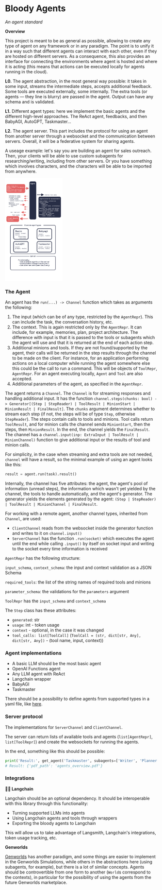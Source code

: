 # Bloody Agents

_An agent standard_

**Overview**

This project is meant to be as general as possible, allowing to create any type of agent on any framework or in any paradigm. The point is to unify it in a way such that different agents can interact with each other, even if they are hosted on different servers. As a consequence, this also provides an interface for connecting the environments where agent is hosted and where it is acting (this means that actions can be executed locally for agents running in the cloud).

**L0.** The agent abstraction, in the most general way possible: it takes in some input, streams the intermediate steps, accepts additional feedback. Some tools are executed externally, some internally. The extra tools (or agents — they line is blurry) are passed in the agent. Output can have any schema and is validated.

**L1.** Different agent types: here we implement the basic agents and the different high-level approaches. The ReAct agent, feedbacks, and then BabyAGI, AutoGPT, Taskmaster...

**L2.** The agent server. This part includes the protocol for using an agent from another server through a websocket and the communication between servers. Overall, it will be a federative system for sharing agents. 

A useage example: let's say you are building an agent for sales outreach. Then, your clients will be able to use custom subagents for researching/writing, including from other servers. Or you have something which involves characters, and the characters will be able to be imported from anywhere.

<img src="map.png" style="zoom: 33%;" />

### The Agent

An agent has the `run(...) -> Channel` function which takes as arguments the following:

1. The input (which can be of any type, restricted by the `AgentRepr`). This can include the task, the conversation history, etc.
2. The context. This is again restricted only by the `AgentRepr`. It can include, for example, memories, plan, project architecture. The difference with input is that it is passed to the tools or subagents which the agent will use and that it is returned at the end of each action step.
3. Additional minions and tools. If they are not found/supported by the agent, their calls will be returned in the step results through the channel to be made on the client. For instance, for an application performing actions on a local computer while running the agent somewhere else this could be the call to run a command. This will be objects of `ToolRepr`, `AgentRepr`. For an agent executing locally, `Agent` and `Tool` are also accepted.
4. Additional parameters of the agent, as specified in the `AgentRepr`.

The agent returns a `Channel`. The `Channel` is for streaming responses and handling additional input. It has the function `channel.steps(chunks: bool) -> Generator[(Step | StepReader) | ToolResult | MinionStart | MinionResult | FinalResult]`. The `chunks` argument determines whether to stream each step (if not, the steps will be of type `Step`, otherwise `StepReader`). The steps contain calls to tools and minions. Tool calls return `ToolResult`, and for minion calls the channel sends `MinionStart`, then the steps, then `MinionResult`. In the end, the channel yields the `FinalResult`. The channel has a `channel.input(inp: ExtraInput | ToolResult | MinionChannel)` function to give additional input or the results of tool and minion calls.

For simplicity, in the case when streaming and extra tools are not needed, `channel` will have a result, so the minimal example of using an agent looks like this:

```python
result = agent.run(task).result()
```



Internally, the channel has five attributes: the agent, the agent's pool of information (unread steps), the information which wasn't yet yielded by the channel, the tools to handle automatically, and the agent's generator. The generator yields the elements generated by the agent: `(Step | StepReader) | ToolResult | MinionChannel | FinalResult`.

For working with a remote agent, another channel types, inherited from `Channel`, are used:

- `ClientChannel` reads from the websocket inside the generator function and writes to it on `channel.input()`
- `ServerChannel` has the function `.run(socket)` which executes the agent until the end while calling `.input()` by itself on socket input and writing to the socket every time information is received

`AgentRepr` has the following structure:

`input_schema`, `context_schema`: the input and context validation as a JSON Schema

`required_tools`: the list of the string names of required tools and minions

`parameter_schema`: the validations for the `parameters` argument

`ToolRepr` has the `input_schema` and `context_schema`

The `Step` class has these attributes:

- `generated`: str
- `usage`: int - token usage
- `context` - optional, in the case it was changed
- `tool_calls: list[ToolCall]` (`ToolCall = (str, dict[str, Any], dict[str, Any])` - (tool name, input, context))

### Agent implementations

- A basic LLM should be the most basic agent 
- OpenAI Functions agent
- Any LLM agent with ReAct
- Langchain wrapper
- BabyAGI
- Taskmaster

There should be a possibility to define agents from supported types in a yaml file, like [here](https://github.com/ennucore/clippy/blob/master/clippy/minions/specialized_minions.yaml).

### Server protocol

The implementations for `ServerChannel` and `ClientChannel`.

The server can return lists of available tools and agents (`list[AgentRepr]`, `list[ToolRepr]`) and create the websockets for running the agents. 

In the end, something like this should be possible:

```python
print('Result:', get_agent('Taskmaster', subagents=['Writer', 'Planner', 'researchagents.com/WebResearcher', 'TermAgent'], tools=['Terminal', 'WriteFile']).run('Research information about AI agents, write an overview article about them in LaTeX, and give me the pdf').result())
# Result: {'pdf_path': 'agents_overview.pdf'}
```



### Integrations

**🦜️🔗 Langchain** 

Langchain should be an optional dependency. It should be interoperable with this library through this functionality:

- Turning supported LLMs into agents
- Using Langchain agents and tools through wrappers
- Exporting the bloody agents to Langchain

This will allow us to take advantage of Langsmith, Langchain's integrations, token usage tracking, etc.

**Genworlds**

[Genworlds](https://genworlds.com/docs/category/the-genworlds-framework) has another paradigm, and some things are easier to implement in the Genworlds Simulations, while others in the abstractions here (using subagents, for example), but there is a lot of similar concepts. Agents should be controvertible from one form to another (`World`s correspond to the contexts), in particular for the possibility of using the agents from the future Genworlds marketplace.
